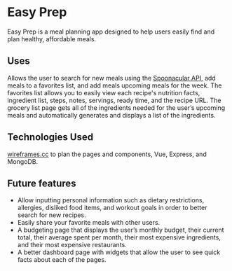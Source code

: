 # Easy Prep

Easy Prep is a meal planning app designed to help users easily find and plan healthy, affordable meals.

## Uses

Allows the user to search for new meals using the [Spoonacular API](https://spoonacular.com/food-api), add meals to a favorites list, and add meals upcoming meals for the week. The favorites list allows you to easily view each recipe's nutrition facts, ingredient list, steps, notes, servings, ready time, and the recipe URL. The grocery list page gets all of the ingredients needed for the user’s upcoming meals and automatically generates and displays a list of the ingredients.

## Technologies Used

[wireframes.cc](https://wireframe.cc/) to plan the pages and components, Vue, Express, and MongoDB.

## Future features

- Allow inputting personal information such as dietary restrictions, allergies, disliked food items, and workout goals in order to better search for new recipes.
- Easily share your favorite meals with other users.
- A budgeting page that displays the user’s monthly budget, their current total, their average spent per month, their most expensive ingredients, and their most expensive restaurants.
- A better dashboard page with widgets that allow the user to see quick facts about each of the pages.
